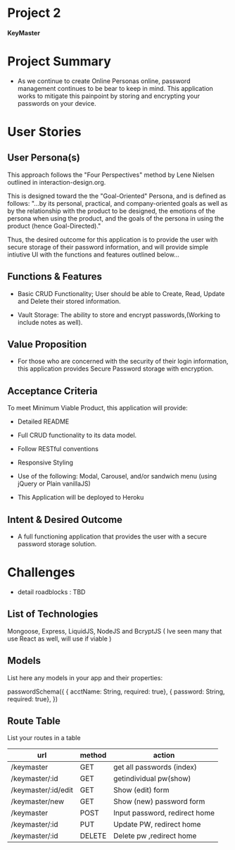 # Project 2
#### KeyMaster

# Project Summary

- As we continue to create Online Personas online, password management continues to be bear to keep in mind. This application works to mitigate this painpoint by storing and encrypting your passwords on your device.

# User Stories

## User Persona(s)
 This approach follows the "Four Perspectives" method by Lene Nielsen outlined in interaction-design.org.

 This is designed toward the the "Goal-Oriented" Persona, and is defined as follows: "...by its personal, practical, and company-oriented goals as well as by the relationship with the product to be designed, the emotions of the persona when using the product, and the goals of the persona in using the product (hence Goal-Directed)." 

Thus, the desired outcome for this application is to provide the user with secure storage of their password information, and will provide simple intiutive UI with the functions and features outlined below...

## Functions & Features
- Basic CRUD Functionality; User should be able to Create, Read, Update and Delete their stored information.

- Vault Storage: The ability to store and encrypt passwords,(Working to include notes as well).

## Value Proposition

- For those who are concerned with the security of their login information, this application provides Secure Password storage with encryption.

## Acceptance Criteria
To meet Minimum Viable Product, this application will provide: 
- Detailed README
- Full CRUD functionality to its data model.
- Follow RESTful conventions 
- Responsive Styling
- Use of the following: Modal, Carousel, and/or sandwich menu (using jQuery or Plain vanillaJS)

- This Application will be deployed to Heroku

## Intent & Desired Outcome
- A full functioning application that provides the user with a secure password storage solution.

# Challenges

- detail roadblocks : TBD

## List of Technologies
Mongoose, Express, LiquidJS, NodeJS and BcryptJS 
( Ive seen many that use React as well, will use if viable )

## Models

List here any models in your app and their properties:

passwordSchema({
   { acctName: String, required: true},
   { password: String, required: true},
})

## Route Table

List your routes in a table

| url | method | action |
|-----|--------|--------|
|/keymaster | GET | get all passwords (index)|
|/keymaster/:id | GET | getindividual pw(show)| 
|/keymaster/:id/edit | GET | Show (edit) form |
|/keymaster/new | GET | Show (new) password form|
|/keymaster | POST | Input password, redirect home|
|/keymaster/:id | PUT | Update PW, redirect home |
|/keymaster/:id | DELETE |Delete pw ,redirect home|
